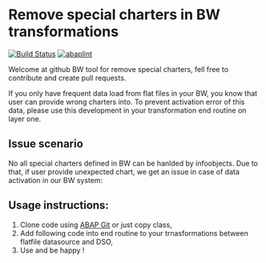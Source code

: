 
# Remove special charters in BW transformations

[![Build Status](https://travis-ci.org/awelwiejkut/bw_remove_charters.svg?branch=master)](https://travis-ci.org/pawelwiejkut/bw_remove_charters)
[![abaplint](https://app.abaplint.org/badges/pawelwiejkut/bw_remove_charters)](https://app.abaplint.org/project/pawelwiejkut/bw_remove_charters)

Welcome at github BW tool for remove special charters, fell free to contribute and create pull requests.

If you only have frequent data load from flat files in your BW, you know that user can provide wrong charters into. To prevent activation error of this data, please use this development in your transformation end routine on layer one. 

## Issue scenario

No all special charters defined in BW can be hanlded by infoobjects. Due to that, if user provide unexpected chart, we get an issue in case of data activation in our BW system:


## Usage instructions:

1. Clone code using [ABAP Git](https://github.com/larshp/abapGit) or just copy class,
2. Add following code into end routine to your trnasformations between flatfile datasource and DSO,
3. Use and be happy !


